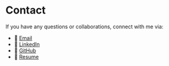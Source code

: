 <!-- 
id: contact
style: "display: none;"
-->

# Contact

If you have any questions or collaborations, connect with me via:

- 📧 [Email](mailto:yousefelsonbaty@gmail.com)
- 💼 [LinkedIn](https://www.linkedin.com/in/yousefelsonbaty/)
- 🐙 [GitHub](https://github.com/yousefelsonbaty/)
- 📄 [Resume](https://github.com/yousefelsonbaty/yousefelsonbaty/raw/e5cc6f1f73fe3c8a1b133adfd6860645d665fb25/Yousef_Elsonbaty_AUBH_Internship_Resume.docx)
